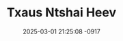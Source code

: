 ---
layout: movie-video-data
date: 2025-03-01 21:25:08 -0917
categories: movie

# Site Attributes
title: "Txaus Ntshai Heev"
permalink: "/movie/Txaus_Ntshai_Heev"

# Movie Attributes
synopsis: "Vim neeg txoj kev ntshaw nyiaj thiab ntshaw luag tug, neeg thiaj li mus nrhiav txhua tsav txhua yam los tsim kho lub neej kom zoo tshaj lwm tus. Laj thiab ntxhuav thiaj li tau mus nrhiav thiab ntsib ib haiv neeg ua noj tib neeg. Txawm yog yuav nrhiav li cas los nrhiav tsis tau kev tawm. Thaum kawg koj yuav tau saib koj thiaj paub. "
producer: "Vana Moua"
director: ""
writer: ""
video_link: "https://youtu.be/JbRri1MuuSc?si=LkCw0uef4zEhxqiS"
genre: "Drama"
year: "1998"
release_type: "VHS"
storage: "Center for Hmong Studies"
thumbnail: "/assets/images/movie_thumbnails/Txaus Ntshai Heev.jpeg"
publishing_company: ""

# Sequels + Parts
base_movie: ""
total_parts: 0
sequel: ""

# Movie Cast
cast:
#VALUE!
---
